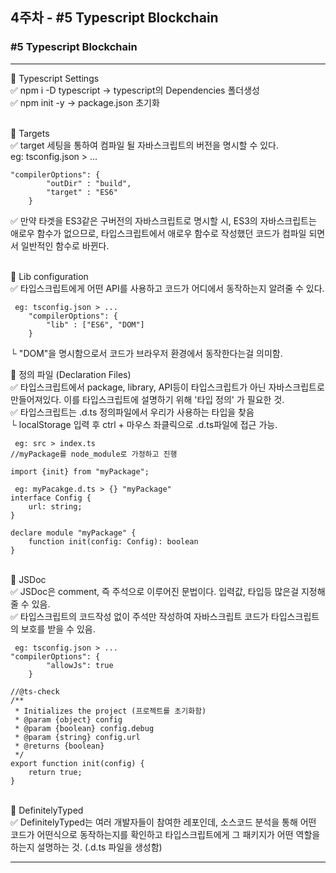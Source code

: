 ## 4주차 - #5 Typescript Blockchain

### #5 Typescript Blockchain <br>
***
📌 Typescript Settings <br>
✅ npm i -D typescript -> typescript의 Dependencies 폴더생성 <br>
✅ npm init -y -> package.json 초기화 <br>
<br>

📌 Targets <br>
✅ target 세팅을 통하여 컴파일 될 자바스크립트의 버전을 명시할 수 있다. <br>
 eg: tsconfig.json > ...
```
"compilerOptions": {
        "outDir" : "build",
        "target" : "ES6"
    }
```
✅ 만약 타겟을 ES3같은 구버전의 자바스크립트로 명시할 시, ES3의 자바스크립트는 애로우 함수가 없으므로, 타입스크립트에서 애로우 함수로 작성했던 코드가 컴파일 되면서 일반적인 함수로 바뀐다. <br>
<br>

📌 Lib configuration <br>
✅ 타입스크립트에게 어떤 API를 사용하고 코드가 어디에서 동작하는지 알려줄 수 있다. <br>
```
 eg: tsconfig.json > ...
    "compilerOptions": {
        "lib" : ["ES6", "DOM"]
    }
```
└ "DOM"을 명시함으로서 코드가 브라우저 환경에서 동작한다는걸 의미함. <br>

📌 정의 파일 (Declaration Files) <br>
✅ 타입스크립트에서 package, library, API등이 타입스크립트가 아닌 자바스크립트로 만들어져있다. 이를 타입스크립트에 설명하기 위해 '타입 정의' 가 필요한 것. <br>
✅ 타입스크립트는 .d.ts 정의파일에서 우리가 사용하는 타입을 찾음 <br>
└ localStorage 입력 후 ctrl + 마우스 좌클릭으로 .d.ts파일에 접근 가능. <br>
```
 eg: src > index.ts
//myPackage를 node_module로 가정하고 진행

import {init} from "myPackage";
```

```
 eg: myPacakge.d.ts > {} "myPackage"
interface Config {
    url: string;
}

declare module "myPackage" {
    function init(config: Config): boolean
}
```
<br>
📌 JSDoc <br>
✅ JSDoc은 comment, 즉 주석으로 이루어진 문법이다. 입력값, 타입등 많은걸 지정해줄 수 있음. <br>
✅ 타입스크립트의 코드작성 없이 주석만 작성하여 자바스크립트 코드가 타입스크립트의 보호를 받을 수 있음. <br>

```
 eg: tsconfig.json > ...
"compilerOptions": {
        "allowJs": true
    }
```

```
//@ts-check
/**
 * Initializes the project (프로젝트를 초기화함)
 * @param {object} config
 * @param {boolean} config.debug 
 * @param {string} config.url
 * @returns {boolean}
 */
export function init(config) {
    return true;
}
```
<br>
📌 DefinitelyTyped  <br>
✅ DefinitelyTyped는 여러 개발자들이 참여한 레포인데, 소스코드 분석을 통해 어떤 코드가 어떤식으로 동작하는지를 확인하고 타입스크립트에게 그 패키지가 어떤 역할을 하는지 설명하는 것. (.d.ts 파일을 생성함) <br>

*** 
